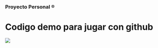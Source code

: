 ### Proyecto Personal &reg;

# **Codigo demo para jugar con github**

![](https://github.com/marko0486/WEBSITE-MXRK0/blob/master/Images/hat1.png)
